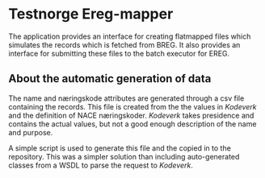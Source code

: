 # Testnorge Ereg-mapper

The application provides an interface for creating flatmapped files which simulates the records which is fetched from 
BREG. It also provides an interface for submitting these files to the batch executor for EREG. 

## About the automatic generation of data

The name and næringskode attributes are generated through a csv file containing the records. This file is
created from the the values in _Kodeverk_ and the definition of NACE næringskoder. _Kodeverk_ takes 
presidence and contains the actual values, but not a good enough description of the name and purpose.

A simple script is used to generate this file and the copied in to the repository. This was a simpler 
solution than including auto-generated classes from a WSDL to parse the request to _Kodeverk_. 